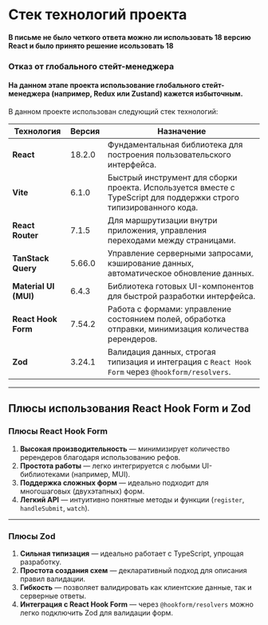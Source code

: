 # Стек технологий проекта

#### В письме не было четкого ответа можно ли использовать 18 версию React и было принято решение исользовать 18

### Отказ от глобального стейт-менеджера
#### На данном этапе проекта использование глобального стейт-менеджера (например, Redux или Zustand) кажется избыточным.

В данном проекте использован следующий стек технологий:

| **Технология**          | **Версия**     | **Назначение**                                                                                                               |
|--------------------------|----------------|-----------------------------------------------------------------------------------------------------------------------------|
| **React**               | 18.2.0         | Фундаментальная библиотека для построения пользовательского интерфейса.                                                     |
| **Vite**                | 6.1.0          | Быстрый инструмент для сборки проекта. Используется вместе с TypeScript для поддержки строго типизированного кода.          |
| **React Router**        | 7.1.5          | Для маршрутизации внутри приложения, управления переходами между страницами.                                               |
| **TanStack Query**      | 5.66.0         | Управление серверными запросами, кэширование данных, автоматическое обновление данных.                                       |
| **Material UI (MUI)**   | 6.4.3          | Библиотека готовых UI-компонентов для быстрой разработки интерфейса.                                                        |
| **React Hook Form**     | 7.54.2         | Работа с формами: управление состоянием полей, обработка отправки, минимизация количества ререндеров.                      |
| **Zod**                 | 3.24.1         | Валидация данных, строгая типизация и интеграция с `React Hook Form` через `@hookform/resolvers`.                           |

---

## Плюсы использования **React Hook Form** и **Zod**

### **Плюсы React Hook Form**
1. **Высокая производительность** — минимизирует количество ререндеров благодаря использованию рефов.  
2. **Простота работы** — легко интегрируется с любыми UI-библиотеками (например, MUI).  
3. **Поддержка сложных форм** — идеально подходит для многошаговых (двухэтапных) форм.  
4. **Легкий API** — интуитивно понятные методы и функции (`register`, `handleSubmit`, `watch`).  

---

### **Плюсы Zod**
1. **Сильная типизация** — идеально работает с TypeScript, упрощая разработку.  
2. **Простота создания схем** — декларативный подход для описания правил валидации.  
3. **Гибкость** — позволяет валидировать как клиентские данные, так и серверные ответы.  
4. **Интеграция с React Hook Form** — через `@hookform/resolvers` можно легко подключить Zod для валидации форм.  
